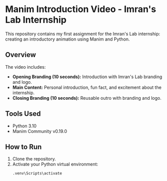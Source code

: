 # Manim Introduction Video - Imran's Lab Internship

This repository contains my first assignment for the Imran's Lab internship: creating an introductory animation using Manim and Python.

## Overview
The video includes:
- **Opening Branding (10 seconds):** Introduction with Imran's Lab branding and logo.
- **Main Content:** Personal introduction, fun fact, and excitement about the internship.
- **Closing Branding (10 seconds):** Reusable outro with branding and logo.

## Tools Used
- Python 3.10
- Manim Community v0.19.0

## How to Run
1. Clone the repository.
2. Activate your Python virtual environment:
   ```bash
   .venv\Scripts\activate
